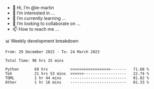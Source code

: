 - 👋 Hi, I’m @le-martin
- 👀 I’m interested in ...
- 🌱 I’m currently learning ...
- 💞️ I’m looking to collaborate on ...
- 📫 How to reach me ...

<!---
Tutorial for using WakaTime stats in GitHub profile: https://github.com/athul/waka-readme
-->

📊 Weekly development breakdown
<!--START_SECTION:waka-->

```text
From: 29 December 2022 - To: 24 March 2023

Total Time: 96 hrs 15 mins

Python       69 hrs          >>>>>>>>>>>>>>>>>>-------   71.68 %
TeX          21 hrs 53 mins  >>>>>>-------------------   22.74 %
TOML         1 hr 44 mins    -------------------------   01.82 %
Other        1 hr 16 mins    -------------------------   01.33 %
```

<!--END_SECTION:waka-->

<!---
le-martin/le-martin is a ✨ special ✨ repository because its `README.md` (this file) appears on your GitHub profile.
You can click the Preview link to take a look at your changes.
--->
